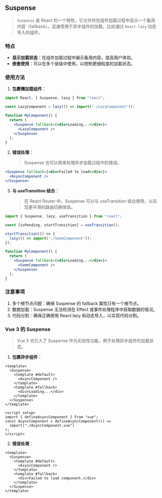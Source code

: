 ## Suspense

> `Suspense` 是 React 的一个特性，它允许你在组件加载过程中显示一个备用内容（fallback）。这通常用于异步组件的加载，比如通过 `React.lazy` 动态导入的组件。

### 特点

- **显示加载状态**：在组件加载过程中展示备用内容，提高用户体验。
- **嵌套使用**：可以在多个层级中使用，以控制更细粒度的加载状态。

### 使用方法

1. **包裹懒加载组件**：

```jsx
import React, { Suspense, lazy } from "react";

const LazyComponent = lazy(() => import("./LazyComponent"));

function MyComponent() {
  return (
    <Suspense fallback={<div>Loading...</div>}>
      <LazyComponent />
    </Suspense>
  );
}
```

2. **错误处理**：
   > Suspense 也可以用来处理异步加载过程中的错误。

```jsx
<Suspense fallback={<div>Failed to load</div>}>
  <AsyncComponent />
</Suspense>
```

3. **与 useTransition 结合**：
   > 在 React Router 中，Suspense 可以与 useTransition 结合使用，以实现更平滑的路由切换体验。

```jsx
import { Suspense, lazy, useTransition } from "react";

const [isPending, startTransition] = useTransition();

startTransition(() => {
  lazy(() => import("./SomeComponent"));
});

function MyComponent() {
  return (
    <Suspense fallback={<div>Loading...</div>}>
      <SomeComponent />
    </Suspense>
  );
}
```

### 注意事项

1. 多个根节点问题：确保 Suspense 的 fallback 属性只有一个根节点。
2. 数据加载：Suspense 无法检测在 Effect 或事件处理程序中获取数据的情况。
3. 代码分割：确保正确使用 React.lazy 和动态导入，以实现代码分割。

### Vue 3 的 Suspense

> Vue 3 也引入了 Suspense 作为实验性功能，用于处理异步组件的加载状态。

1. **包裹异步组件**：

```vue
<template>
  <Suspense>
    <template #default>
      <AsyncComponent />
    </template>
    <template #fallback>
      <div>Loading...</div>
    </template>
  </Suspense>
</template>

<script setup>
import { defineAsyncComponent } from "vue";
const AsyncComponent = defineAsyncComponent(() =>
  import("./AsyncComponent.vue")
);
</script>
```

2. **错误处理**：

```vue
<template>
  <Suspense>
    <template #default>
      <AsyncComponent />
    </template>
    <template #fallback>
      <div>Failed to load component.</div>
    </template>
  </Suspense>
</template>
```
